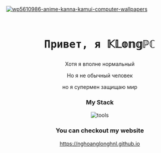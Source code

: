 <a href="https://ibb.co/C5tFkBxs"><img src="https://i.ibb.co/N63z8xwn/wp5610986-anime-kanna-kamui-computer-wallpapers.jpg" alt="wp5610986-anime-kanna-kamui-computer-wallpapers" border="0"></a>

<br>
<div align="center">


<div align="center">
  <h1><pre>Привет, я 𝕂𝕃𝕠𝕟𝕘ℙℂ</pre></h1>
</div>

Хотя я вполне нормальный

Но я не обычный человек

но я супермен защищаю мир

### My Stack

![tools](https://skillicons.dev/icons?i=github,vscode,linux,git&perline=6&theme=dark)




### You can checkout my website

https://nghoanglonghnl.github.io
 
</div>

